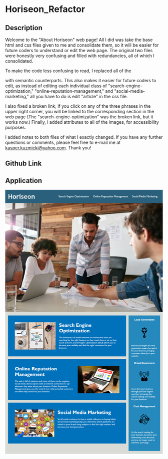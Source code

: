 # Horiseon_Refactor

## Description 

Welcome to the "About Horiseon" web page! All I did was take the base html and css files given to me and consolidate them, so it will be easier for future coders to understand or edit the web page. The original two files were honestly very confusing and filled with redundancies, all of which I consolidated. 

To make the code less confusing to read, I replaced all of the <div classes> with semantic counterparts. This also makes it easier for future coders to edit, as instead of editing each individual class of "search-engine-optimization," "online-reputation-management," and "social-media-marketing," all you have to do is edit "article" in the css file. 

I also fixed a broken link; if you click on any of the three phrases in the upper right corner, you will be linked to the corresponding section in the web page (The "search-engine-optimization" was the broken link, but it works now.) Finally, I added <alt> attributes to all of the images, for accessibility purposes. 

I added notes to both files of what I exactly changed. If you have any further questions or comments, please feel free to e-mail me at kasper.kuzmicki@yahoo.com. Thank you!

## Github Link

## Application 

![](Assets/01-html-css-git-homework-demo.png)

